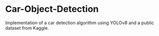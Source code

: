 # Car-Object-Detection
Implementation of a car detection algorithm using YOLOv8 and a public dataset from Kaggle.
